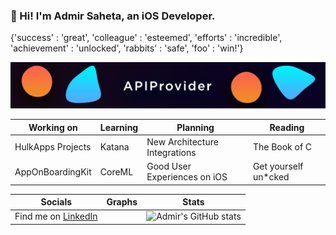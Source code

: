 ### 👋 Hi! I'm Admir Saheta, an iOS Developer.
{'success' : 'great', 'colleague' : 'esteemed', 'efforts' : 'incredible', 'achievement' : 'unlocked', 'rabbits' : 'safe', 'foo' : 'win!'}

![APIProvider](https://github.com/admirsaheta/admirsaheta/blob/main/APIProv.png?raw=true)


| Working on  | Learning | Planning | Reading |
| ------------- | ------------- | ------------ | ------------- |
| HulkApps Projects  | Katana  | New Architecture Integrations     | The Book of C      |
| AppOnBoardingKit  | CoreML  | Good User Experiences on iOS     | Get yourself un*cked      |


| Socials | Graphs | Stats |
| ------- | ------- | ----- |
| Find me on [LinkedIn](https://www.linkedin.com/in/admir-saheta/) |  | ![Admir's GitHub stats](https://github-readme-stats-gye8jh2s0-admirsaheta.vercel.app/api?username=admirsaheta&count_private=true&hide_border=true&title_color=FF0051&icon_color=FF0051&show_icons=true) |
